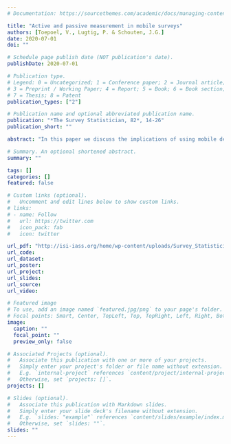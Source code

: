 ```yaml
---
# Documentation: https://sourcethemes.com/academic/docs/managing-content/

title: "Active and passive measurement in mobile surveys"
authors: [Toepoel, V., Lugtig, P. & Schouten, J.G.]
date: 2020-07-01
doi: ""

# Schedule page publish date (NOT publication's date).
publishDate: 2020-07-01

# Publication type.
# Legend: 0 = Uncategorized; 1 = Conference paper; 2 = Journal article;
# 3 = Preprint / Working Paper; 4 = Report; 5 = Book; 6 = Book section;
# 7 = Thesis; 8 = Patent
publication_types: ["2"]

# Publication name and optional abbreviated publication name.
publication: "*The Survey Statistician, 82*, 14-26"
publication_short: ""

abstract: "In this paper we discuss the implications of using mobile devices for online survey completion. With more and more people accessing online surveys on mobile devices, online surveys need to be redesigned in order to be able to meet the characteristics of mobile device usage, such as small screens and short messaging. We discuss mobile friendly design by focussing on survey layout, the length of the survey, special features, and the decision of making the survey app or browser based. Further, we discuss the different sensors that can be used to augment or replace survey questions, and respondents’ willingness to share sensor data. We end with three examples of surveys conducted by Statistics Netherlands, where sensors are used for active and passive measurement in mobile surveys."

# Summary. An optional shortened abstract.
summary: ""

tags: []
categories: []
featured: false

# Custom links (optional).
#   Uncomment and edit lines below to show custom links.
# links:
# - name: Follow
#   url: https://twitter.com
#   icon_pack: fab
#   icon: twitter

url_pdf: "http://isi-iass.org/home/wp-content/uploads/Survey_Statistician_2020_July_N82_02.pdf "
url_code:
url_dataset:
url_poster:
url_project:
url_slides:
url_source:
url_video:

# Featured image
# To use, add an image named `featured.jpg/png` to your page's folder. 
# Focal points: Smart, Center, TopLeft, Top, TopRight, Left, Right, BottomLeft, Bottom, BottomRight.
image:
  caption: ""
  focal_point: ""
  preview_only: false

# Associated Projects (optional).
#   Associate this publication with one or more of your projects.
#   Simply enter your project's folder or file name without extension.
#   E.g. `internal-project` references `content/project/internal-project/index.md`.
#   Otherwise, set `projects: []`.
projects: []

# Slides (optional).
#   Associate this publication with Markdown slides.
#   Simply enter your slide deck's filename without extension.
#   E.g. `slides: "example"` references `content/slides/example/index.md`.
#   Otherwise, set `slides: ""`.
slides: ""
---
```

